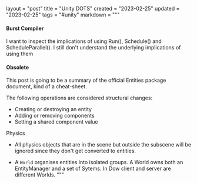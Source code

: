 layout = "post"
title = "Unity DOTS"
created = "2023-02-25"
updated = "2023-02-25"
tags = "#unity"
markdown = """
#### Burst Compiler
I want to inspect the implications of using Run(), Schedule() and ScheduleParallel(). I still don't understand the underlying implications of using them

#### Obsolete
This post is going to be a summary of the official Entities package document,
kind of a cheat-sheet.

The following operations are considered structural changes:
* Creating or destroying an entity
* Adding or removing components
* Setting a shared component value

Physics
* All physics objects that are in the scene but outside the subscene will be
ignored since they don't get converted to entities.

* A ```World``` organises entities into isolated groups. A World owns both an
EntityManager and a set of Sytems. In Dow client and server are different
Worlds.
"""